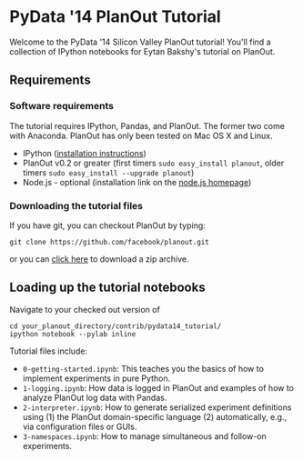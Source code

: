 # PyData '14 PlanOut Tutorial
Welcome to the PyData '14 Silicon Valley PlanOut tutorial! You'll find a collection of IPython notebooks for Eytan Bakshy's tutorial on PlanOut.

## Requirements
### Software requirements
The tutorial requires IPython, Pandas, and PlanOut. The former two come with Anaconda. PlanOut has only been tested on Mac OS X and Linux.

 * IPython ([installation instructions](http://ipython.org/install.html))
 * PlanOut v0.2 or greater (first timers `sudo easy_install planout`, older timers `sudo easy_install --upgrade planout`)
 * Node.js - optional (installation link on the [node.js homepage](http://nodejs.org))

### Downloading the tutorial files
If you have git, you can checkout PlanOut by typing:

```
git clone https://github.com/facebook/planout.git
```

or you can [click here](https://github.com/facebook/planout/archive/master.zip) to download a zip archive.


## Loading up the tutorial notebooks
Navigate to your checked out version of
```
cd your_planout_directory/contrib/pydata14_tutorial/
ipython notebook --pylab inline
```

Tutorial files include:
 * `0-getting-started.ipynb`: This teaches you the basics of how to implement experiments in pure Python.
 * `1-logging.ipynb`: How data is logged in PlanOut and examples of how to analyze PlanOut log data with Pandas.
 * `2-interpreter.ipynb`: How to generate serialized experiment definitions using (1) the PlanOut domain-specific language (2) automatically, e.g., via configuration files or GUIs.
 * `3-namespaces.ipynb`: How to manage simultaneous and follow-on experiments.
